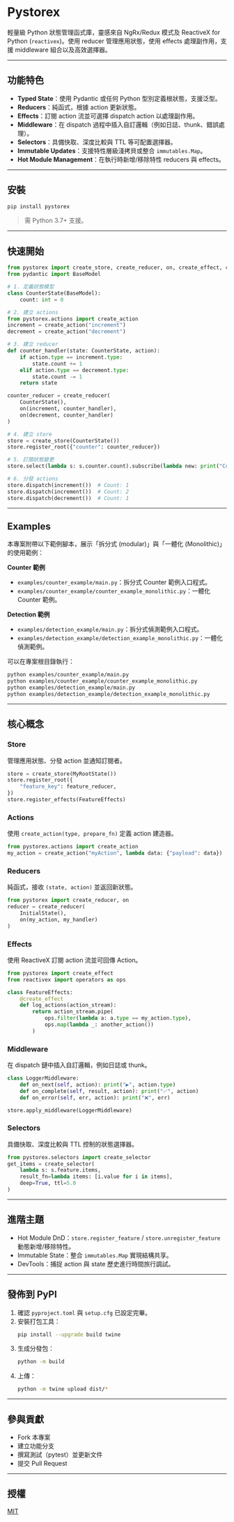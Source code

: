 # Pystorex

輕量級 Python 狀態管理函式庫，靈感來自 NgRx/Redux 模式及 ReactiveX for Python (`reactivex`)。使用 reducer 管理應用狀態，使用 effects 處理副作用，支援 middleware 組合以及高效選擇器。

---

## 功能特色

- **Typed State**：使用 Pydantic 或任何 Python 型別定義根狀態，支援泛型。
- **Reducers**：純函式，根據 action 更新狀態。
- **Effects**：訂閱 action 流並可選擇 dispatch action 以處理副作用。
- **Middleware**：在 dispatch 過程中插入自訂邏輯（例如日誌、thunk、錯誤處理）。
- **Selectors**：具備快取、深度比較與 TTL 等可配置選擇器。
- **Immutable Updates**：支援特性層級淺拷貝或整合 `immutables.Map`。
- **Hot Module Management**：在執行時新增/移除特性 reducers 與 effects。

---

## 安裝

```bash
pip install pystorex
```

> 需 Python 3.7+ 支援。

---

## 快速開始

```python
from pystorex import create_store, create_reducer, on, create_effect, create_selector
from pydantic import BaseModel

# 1. 定義狀態模型
class CounterState(BaseModel):
    count: int = 0

# 2. 建立 actions
from pystorex.actions import create_action
increment = create_action("increment")
decrement = create_action("decrement")

# 3. 建立 reducer
def counter_handler(state: CounterState, action):
    if action.type == increment.type:
        state.count += 1
    elif action.type == decrement.type:
        state.count -= 1
    return state

counter_reducer = create_reducer(
    CounterState(),
    on(increment, counter_handler),
    on(decrement, counter_handler)
)

# 4. 建立 store
store = create_store(CounterState())
store.register_root({"counter": counter_reducer})

# 5. 訂閱狀態變更
store.select(lambda s: s.counter.count).subscribe(lambda new: print("Count:", new))

# 6. 分發 actions
store.dispatch(increment())  # Count: 1
store.dispatch(increment())  # Count: 2
store.dispatch(decrement())  # Count: 1
```

---
## Examples

本專案附帶以下範例腳本，展示「拆分式 (modular)」與「一體化 (Monolithic)」的使用範例：

**Counter 範例**

- `examples/counter_example/main.py`：拆分式 Counter 範例入口程式。
- `examples/counter_example/counter_example_monolithic.py`：一體化 Counter 範例。

**Detection 範例**

- `examples/detection_example/main.py`：拆分式偵測範例入口程式。
- `examples/detection_example/detection_example_monolithic.py`：一體化偵測範例。

可以在專案根目錄執行：

```bash
python examples/counter_example/main.py
python examples/counter_example/counter_example_monolithic.py
python examples/detection_example/main.py
python examples/detection_example/detection_example_monolithic.py
```

---

## 核心概念

### Store
管理應用狀態、分發 action 並通知訂閱者。

```python
store = create_store(MyRootState())
store.register_root({
    "feature_key": feature_reducer,
})
store.register_effects(FeatureEffects)
```

### Actions
使用 `create_action(type, prepare_fn)` 定義 action 建造器。

```python
from pystorex.actions import create_action
my_action = create_action("myAction", lambda data: {"payload": data})
```

### Reducers
純函式，接收 `(state, action)` 並返回新狀態。

```python
from pystorex import create_reducer, on
reducer = create_reducer(
    InitialState(),
    on(my_action, my_handler)
)
```

### Effects
使用 ReactiveX 訂閱 action 流並可回傳 Action。

```python
from pystorex import create_effect
from reactivex import operators as ops

class FeatureEffects:
    @create_effect
    def log_actions(action_stream):
        return action_stream.pipe(
            ops.filter(lambda a: a.type == my_action.type),
            ops.map(lambda _: another_action())
        )
```

### Middleware
在 dispatch 鏈中插入自訂邏輯，例如日誌或 thunk。

```python
class LoggerMiddleware:
    def on_next(self, action): print("▶️", action.type)
    def on_complete(self, result, action): print("✅", action)
    def on_error(self, err, action): print("❌", err)

store.apply_middleware(LoggerMiddleware)
```

### Selectors
具備快取、深度比較與 TTL 控制的狀態選擇器。

```python
from pystorex.selectors import create_selector
get_items = create_selector(
    lambda s: s.feature.items,
    result_fn=lambda items: [i.value for i in items],
    deep=True, ttl=5.0
)
```

---

## 進階主題

- Hot Module DnD：`store.register_feature` / `store.unregister_feature` 動態新增/移除特性。
- Immutable State：整合 `immutables.Map` 實現結構共享。
- DevTools：捕捉 action 與 state 歷史進行時間旅行調試。

---

## 發佈到 PyPI

1. 確認 `pyproject.toml` 與 `setup.cfg` 已設定完畢。
2. 安裝打包工具：
   ```bash
   pip install --upgrade build twine
   ```
3. 生成分發包：
   ```bash
   python -m build
   ```
4. 上傳：
   ```bash
   python -m twine upload dist/*
   ```

---

## 參與貢獻

- Fork 本專案
- 建立功能分支
- 撰寫測試（pytest）並更新文件
- 提交 Pull Request

---

## 授權

[MIT](LICENSE)




